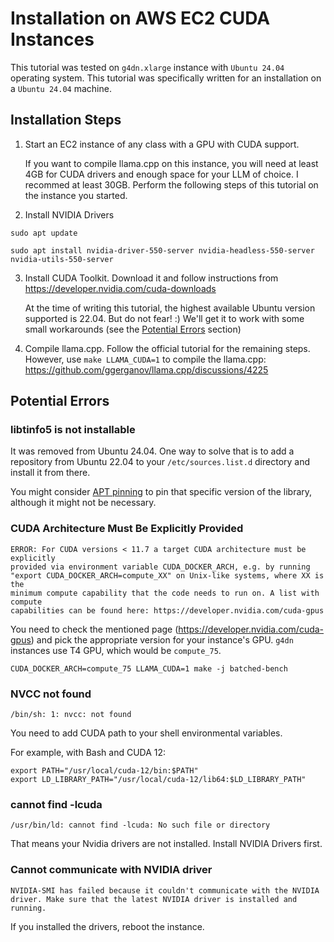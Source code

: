# Installation on AWS EC2 CUDA Instances

This tutorial was tested on `g4dn.xlarge` instance with `Ubuntu 24.04` operating 
system. This tutorial was specifically written for an installation on a `Ubuntu 24.04` machine.

## Installation Steps

1. Start an EC2 instance of any class with a GPU with CUDA support.  
    
    If you want to compile llama.cpp on this instance, you will need at least 4GB for CUDA drivers and enough space for your LLM of choice. I recommed at least 30GB. Perform the following steps of this tutorial on the instance you started.
   
2. Install NVIDIA Drivers
  ```shell
  sudo apt update
  ```

  ```shell
  sudo apt install nvidia-driver-550-server nvidia-headless-550-server nvidia-utils-550-server
  ```

3. Install CUDA Toolkit. Download it and follow instructions from
  https://developer.nvidia.com/cuda-downloads  

    At the time of writing this tutorial, the highest available Ubuntu version supported is 22.04. But do not fear! :) We'll get it to work with some small workarounds (see the [Potential Errors](#potential-errors) section)

4. Compile llama.cpp.
  Follow the official tutorial for the remaining steps. However, use `make LLAMA_CUDA=1` to compile the llama.cpp:
  https://github.com/ggerganov/llama.cpp/discussions/4225

## Potential Errors

### libtinfo5 is not installable

It was removed from Ubuntu 24.04. One way to solve that is to add a repository
from Ubuntu 22.04 to your `/etc/sources.list.d` directory and install it from 
there.

You might consider 
[APT pinning](https://help.ubuntu.com/community/PinningHowto) to pin that 
specific version of the library, although it might not be necessary.

### CUDA Architecture Must Be Explicitly Provided

```
ERROR: For CUDA versions < 11.7 a target CUDA architecture must be explicitly 
provided via environment variable CUDA_DOCKER_ARCH, e.g. by running 
"export CUDA_DOCKER_ARCH=compute_XX" on Unix-like systems, where XX is the 
minimum compute capability that the code needs to run on. A list with compute 
capabilities can be found here: https://developer.nvidia.com/cuda-gpus
```

You need to check the mentioned page (https://developer.nvidia.com/cuda-gpus)
and pick the appropriate version for your instance's GPU. `g4dn` instances 
use T4 GPU, which would be `compute_75`.

```shell
CUDA_DOCKER_ARCH=compute_75 LLAMA_CUDA=1 make -j batched-bench
```

### NVCC not found

```
/bin/sh: 1: nvcc: not found
```

You need to add CUDA path to your shell environmental variables.

For example, with Bash and CUDA 12:

```
export PATH="/usr/local/cuda-12/bin:$PATH"
export LD_LIBRARY_PATH="/usr/local/cuda-12/lib64:$LD_LIBRARY_PATH"
```

### cannot find -lcuda

```
/usr/bin/ld: cannot find -lcuda: No such file or directory
```

That means your Nvidia drivers are not installed. Install NVIDIA Drivers first.

### Cannot communicate with NVIDIA driver

```
NVIDIA-SMI has failed because it couldn't communicate with the NVIDIA driver. Make sure that the latest NVIDIA driver is installed and running.
```

If you installed the drivers, reboot the instance.
